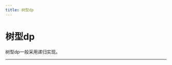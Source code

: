```yaml
---
title: 树型dp
---
```


# 树型dp

<script type="text/javascript" src="/include/head.js"></script>

树型dp一般采用递归实现。

---

<script type="text/javascript" src="/include/tail.js"></script>
